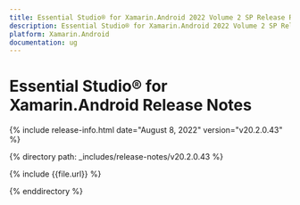 ```yaml
---
title: Essential Studio® for Xamarin.Android 2022 Volume 2 SP Release Release Notes  
description: Essential Studio® for Xamarin.Android 2022 Volume 2 SP Release Release Notes  
platform: Xamarin.Android
documentation: ug
---
```


# Essential Studio® for Xamarin.Android  Release Notes  

{% include release-info.html date="August 8, 2022"  version="v20.2.0.43" %} 

{% directory path: _includes/release-notes/v20.2.0.43 %}

{% include {{file.url}} %}

{% enddirectory %}